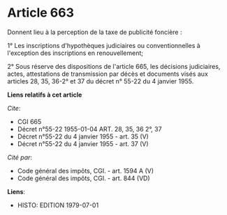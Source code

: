 # Article 663

Donnent lieu à la perception de la taxe de publicité foncière :

1° Les inscriptions d'hypothèques judiciaires ou conventionnelles à l'exception des inscriptions en renouvellement;

2° Sous réserve des dispositions de l'article 665, les décisions judiciaires, actes, attestations de transmission par décès
et documents visés aux articles 28, 35, 36-2° et 37 du décret n° 55-22 du 4 janvier 1955.

**Liens relatifs à cet article**

_Cite_:

  - CGI 665
  - Décret n°55-22 1955-01-04 ART. 28, 35, 36 2°, 37
  - Décret n°55-22 du 4 janvier 1955 - art. 35 (V)
  - Décret n°55-22 du 4 janvier 1955 - art. 37 (V)

_Cité par_:

  - Code général des impôts, CGI. - art. 1594 A (V)
  - Code général des impôts, CGI. - art. 844 (VD)

**Liens**:

  - HISTO: EDITION 1979-07-01
